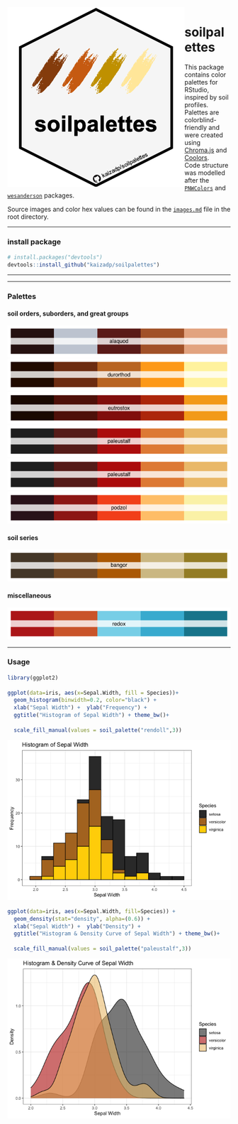 
<img align="left" src="images/0-logo.png">

# soilpalettes

This package contains color palettes for RStudio, inspired by soil
profiles. Palettes are colorblind-friendly and were created using
[Chroma.js](https://gka.github.io/palettes/) and
[Coolors](https://coolors.co).  
Code structure was modelled after the
[`PNWColors`](https://github.com/jakelawlor/PNWColors) and
[`wesanderson`](https://github.com/karthik/wesanderson) packages.

Source images and color hex values can be found in the
[`images.md`](https://github.com/kaizadp/soilpalettes/blob/master/images.md)
file in the root directory.

-----

### install package

``` r
# install.packages("devtools") 
devtools::install_github("kaizadp/soilpalettes")
```

-----

-----

### Palettes

#### soil orders, suborders, and great groups

![](readme_files/figure-gfm/orders-1.png)<!-- -->![](readme_files/figure-gfm/orders-2.png)<!-- -->![](readme_files/figure-gfm/orders-3.png)<!-- -->![](readme_files/figure-gfm/orders-4.png)<!-- -->![](readme_files/figure-gfm/orders-5.png)<!-- -->![](readme_files/figure-gfm/orders-6.png)<!-- -->

#### soil series

![](readme_files/figure-gfm/series-1.png)<!-- -->

#### miscellaneous

![](readme_files/figure-gfm/misc-1.png)<!-- -->

-----

### Usage

``` r
library(ggplot2)

ggplot(data=iris, aes(x=Sepal.Width, fill = Species))+
  geom_histogram(binwidth=0.2, color="black") + 
  xlab("Sepal Width") +  ylab("Frequency") + 
  ggtitle("Histogram of Sepal Width") + theme_bw()+
  
  scale_fill_manual(values = soil_palette("rendoll",3))
```

![](readme_files/figure-gfm/usage1-1.png)<!-- -->

``` r
ggplot(data=iris, aes(x=Sepal.Width, fill=Species)) + 
  geom_density(stat="density", alpha=(0.6)) +
  xlab("Sepal Width") +  ylab("Density") + 
  ggtitle("Histogram & Density Curve of Sepal Width") + theme_bw()+
  
  scale_fill_manual(values = soil_palette("paleustalf",3))
```

![](readme_files/figure-gfm/usage2-1.png)<!-- -->
